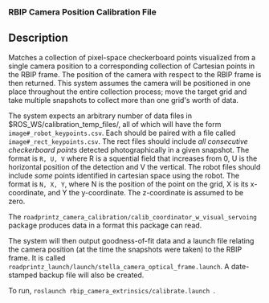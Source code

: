 ### RBIP Camera Position Calibration File

## Description
Matches a collection of pixel-space checkerboard points visualized from a single camera position to a corresponding collection of Cartesian points in the RBIP frame. The position of the camera with respect to the RBIP frame is then returned.
This system assumes the camera will be positioned in one place throughout the entire collection process; move the target grid and take multiple snapshots to collect more than one grid's worth of data.

The system expects an arbitrary number of data files in $ROS_WS/calibration_temp_files/, all of which will have the form `image#_robot_keypoints.csv`. Each should be paired with a file called `image#_rect_keypoints.csv`.
The rect files should include _all consecutive checkerboard points_ detected photographically in a given snapshot. The format is `R, U, V` where R is a squential field that increases from 0, U is the horizontal position of the detection and V the vertical.
The robot files should include _some_ points identified in cartesian space using the robot. The format is `N, X, Y`, where N is the position of the point on the grid, X is its x-coordinate, and Y the y-coordinate. The z-coordinate is assumed to be zero.

The `roadprintz_camera_calibration/calib_coordinator_w_visual_servoing` package produces data in a format this package can read.

The system will then output goodness-of-fit data and a launch file relating the camera position (at the time the snapshots were taken) to the RBIP frame. It is called `roadprintz_launch/launch/stella_camera_optical_frame.launch`. A date-stamped backup file will also be created.

To run, `roslaunch rbip_camera_extrinsics/calibrate.launch `.
